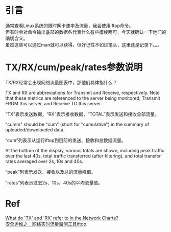# 引言
通常查看Linux系统的限时网卡速率及流量，我会使用iftop命令。  
但有时会对命令输出底部的数据各代表什么有些模棱两可，今天就确认一下他们的确切含义。  
虽然这些可以通过man就可以获得，但好记性不如烂笔头，这里还是记录下。。。  

# TX/RX/cum/peak/rates参数说明

TX/RX经常会出现网络流量图表中，那他们具体指什么？
> 
TX and RX are abbreviations for Transmit and Receive, respectively.
Note that these metrics are referenced to the server being monitored; Transmit FROM this server, and Receive TO this server.

“TX”表示发送数据，“RX”表示接收数据，“TOTAL”表示发送和接收全部流量。

> 
"cumm" should be "cum" (short for "cumulative") in the summary of uploaded/downloaded data.

“cum”列表示从运行iftop到目前的发送、接收和总数据流量。

> 
At  the  bottom  of  the display, various totals are shown, including peak traffic over the last 40s, total traffic transferred (after
filtering), and total transfer rates averaged over 2s, 10s and 40s.

“peak”列表示发送、接收以及总的流量峰值。

“rates”列表示过去2s、10s、40s的平均流量值。


# Ref
[What do 'TX' and 'RX' refer to in the Network Charts?](https://copperegg.zendesk.com/entries/21750191-What-do-TX-and-RX-refer-to-in-the-Network-Charts-)  
[安全运维之：网络实时流量监测工具iftop](http://ixdba.blog.51cto.com/2895551/1559362)  
